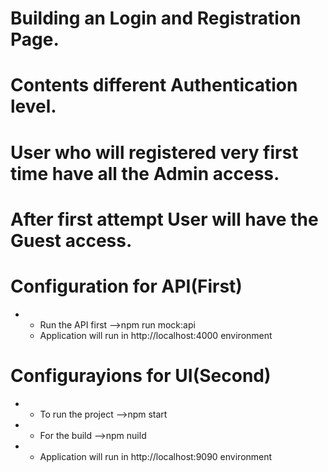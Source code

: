 # Building an Login and Registration Page.

# Contents different Authentication level.

# User who will registered very first time have all the Admin access.

# After first attempt User will have the Guest access.

# Configuration for API(First)

- * Run the API first
    -->npm run mock:api
  * Application will run in http://localhost:4000 environment

# Configurayions for UI(Second)

- * To run the project
    -->npm start
- * For the build
    -->npm nuild
- * Application will run in http://localhost:9090 environment
